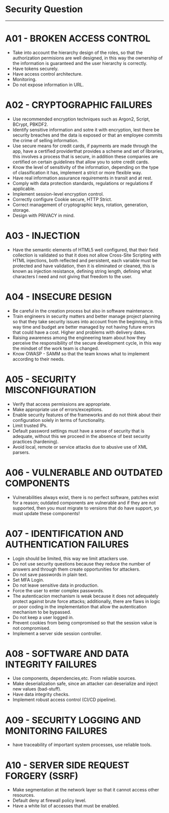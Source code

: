 # Security Question
---
# A01 - BROKEN ACCESS CONTROL

- Take into account the hierarchy design of the roles, so that the authorization permisions are well designed, in this way the ownership of the information is guaranteed and the user hierarchy is correctly.
- Have tokens securely.
- Have access control architecture.
- Monitoring.
- Do not expose information in URL.


# A02 - CRYPTOGRAPHIC FAILURES

- Use recommended encryption techniques such as Argon2, Script, BCrypt, PBKDF2.
- Identify sensitive information and sotre it with encryption, lest there be security breaches and the data is exposed or that an employee commits the crime of selling information.
- Use secure means for credit cards, if payments are made through the app, have a certified providerthat provides a scheme and set of libraries, this involves a process that is secure, in addition these companies are certified on certain guidelines that allow you to sotre credit cards.
- Know the level of sensitivity of the information, depending on the type of classification it has, implement a strict or more flexible way.
- Have real information assurance requirements in transit and at rest.
- Comply with data protection standards, regulations or regulations if applicable.
- Implement session-level encryption control.
- Correctly configure Cookie secure, HTTP Strict.
- Correct management of cryptographic keys, rotation, generation, storage.
- Design with PRIVACY in mind.


# A03 - INJECTION 

- Have the semantic elements of HTML5 well configured, that their field collection is validated so that it does not allow Cross-Site Scripting with HTML injections, both reflected and persistent, each variable must be protected and have validation, then it is eliminated or cleaned, this is known as injection resistance, defining string length, defining what characters I need and not giving that freedom to the user.

# A04 - INSECURE DESIGN

- Be careful in the creation process but also in software maintenance.
- Train engineers in security matters and better manage project planning so that they take security issues into account from the beginning, in this way time and budget are better managed by not having future errors that could have a cost. Higher and problems with delivery dates.
- Raising awareness among the engineering team about how they perceive the responsibility of the secure development cycle, in this way the mindset of the work team is changed.
- Know OWASP - SAMM so that the team knows what to implement according to their needs.

# A05 - SECURITY MISCONFIGURATION

- Verify that access permissions are appropriate.
- Make appropriate use of errors/exceptions.
- Enable security features of the frameworks and do not think about their configuration solely in terms of functionality.
- Limit trusted IPs.
- Default password settings must have a sense of security that is adequate, without this we proceed in the absence of best security practices (hardening).
- Avoid local, remote or service attacks due to abusive use of XML parsers.

# A06 - VULNERABLE AND OUTDATED COMPONENTS

- Vulnerabilities always exist, there is no perfect software, patches exist for a reason; outdated components are vulnerable and if they are not supported, then you must migrate to versions that do have support, yo must update these components!

# A07 - IDENTIFICATION AND AUTHENTICATION FAILURES

- Login should be limited, this way we limit attackers use.
- Do not use security questions because they reduce the number of answers and through them create opportunities for attackers.
- Do not save passwords in plain text.
- Set MFA Login.
- Do not leave sensitive data in production.
- Force the user to enter complex passwords.
- The autenticacion mechanism is weak because it does not adequately protect against brute force attacks; additionally, there are flaws in logic or poor coding in the implementation that allow the autentication mechanism to be bypassed.
- Do not keep a user logged in.
- Prevent cookies from being compromised so that the session value is not compromised.
- Implement a server side session controller.

# A08 - SOFTWARE AND DATA INTEGRITY FAILURES

- Use components, dependencies,etc. From reliable sources.
- Make deserialization safe, since an attacker can deserialize and inject new values (bad-stuff).
- Have data integrity checks.
- Implement robust access control (CI/CD pipeline).

# A09 - SECURITY LOGGING AND MONITORING FAILURES

- have traceability of important system processes, use reliable tools.

# A10 - SERVER SIDE REQUEST FORGERY (SSRF)

- Make segmentation at the network layer so that it cannot access other resources.
- Default deny at firewall policy level.
- Have a white list of accesses that must be enabled.
